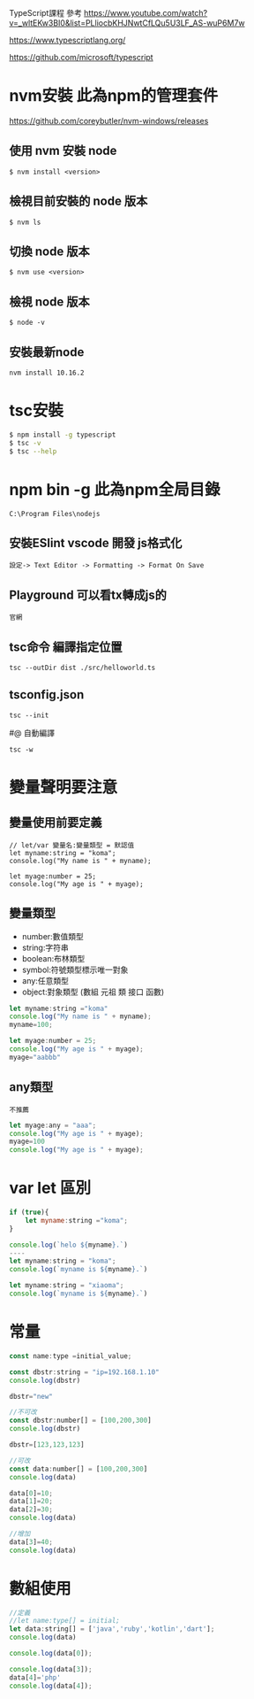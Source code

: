 TypeScript課程
參考
https://www.youtube.com/watch?v=_wltEKw3BI0&list=PLliocbKHJNwtCfLQu5U3LF_AS-wuP6M7w

https://www.typescriptlang.org/

https://github.com/microsoft/typescript

# nvm安裝 此為npm的管理套件

https://github.com/coreybutler/nvm-windows/releases

## 使用 nvm 安裝 node
   
    $ nvm install <version>

## 檢視目前安裝的 node 版本
    
    $ nvm ls

## 切換 node 版本

    $ nvm use <version>

## 檢視 node 版本

    $ node -v

## 安裝最新node

    nvm install 10.16.2

# tsc安裝

~~~bash
$ npm install -g typescript
$ tsc -v
$ tsc --help
~~~

# npm bin -g 此為npm全局目錄

    C:\Program Files\nodejs

## 安裝ESlint  vscode 開發 js格式化

    設定-> Text Editor -> Formatting -> Format On Save

## Playground 可以看tx轉成js的

    官網

## tsc命令 編譯指定位置

    tsc --outDir dist ./src/helloworld.ts

## tsconfig.json

    tsc --init

#@ 自動編譯

    tsc -w

# 變量聲明要注意

## 變量使用前要定義

    // let/var 變量名:變量類型 = 默認值
    let myname:string = "koma";
    console.log("My name is " + myname);

    let myage:number = 25;
    console.log("My age is " + myage);

## 變量類型

+ number:數值類型
+ string:字符串
+ boolean:布林類型
+ symbol:符號類型標示唯一對象
+ any:任意類型
+ object:對象類型 (數組 元祖 類 接口 函數)

~~~js
let myname:string ="koma"
console.log("My name is " + myname);
myname=100;

let myage:number = 25;
console.log("My age is " + myage);
myage="aabbb"
~~~

## any類型
    不推薦

~~~js
let myage:any = "aaa";
console.log("My age is " + myage);
myage=100
console.log("My age is " + myage);
~~~

# var let 區別
~~~js
if (true){
    let myname:string ="koma";
}

console.log(`helo ${myname}.`)
----
let myname:string = "koma";
console.log(`myname is ${myname}.`)

let myname:string = "xiaoma";
console.log(`myname is ${myname}.`)
~~~

# 常量
~~~js
const name:type =initial_value;

const dbstr:string = "ip=192.168.1.10"
console.log(dbstr)

dbstr="new"

//不可改
const dbstr:number[] = [100,200,300]
console.log(dbstr)

dbstr=[123,123,123]

//可改
const data:number[] = [100,200,300]
console.log(data)

data[0]=10;
data[1]=20;
data[2]=30;
console.log(data)

//增加
data[3]=40;
console.log(data)
~~~

# 數組使用

~~~js
//定義
//let name:type[] = initial;
let data:string[] = ['java','ruby','kotlin','dart'];
console.log(data)

console.log(data[0]);

console.log(data[3]);
data[4]='php'
console.log(data[4]);
~~~